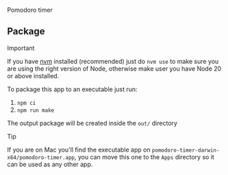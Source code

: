 Pomodoro timer

## Package

> [!IMPORTANT]  
> If you have [nvm](https://github.com/nvm-sh/nvm) installed (recommended) just do `nvm use` to make sure you are using the right version of Node, otherwise make user you have Node 20 or above installed.

To package this app to an executable just run:

1. `npm ci`
2. `npm run make`

The output package will be created inside the `out/` directory

> [!TIP]
> If you are on Mac you'll find the executable app on `pomodoro-timer-darwin-x64/pomodoro-timer.app`, you can move this one to the `Apps` directory so it can be used as any other app.

